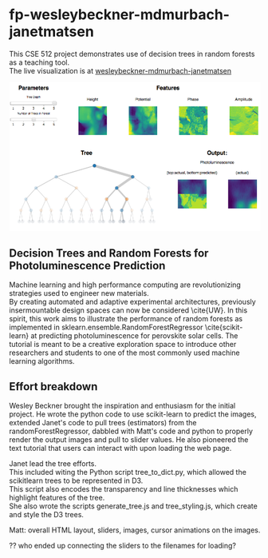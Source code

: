 # fp-wesleybeckner-mdmurbach-janetmatsen

This CSE 512 project demonstrates use of decision trees in random forests as a teaching tool.  
The live visualization is at [wesleybeckner-mdmurbach-janetmatsen](http://cse512-16s.github.io/fp-wesleybeckner-mdmurbach-janetmatsen/)

![Screenshot of project](https://github.com/CSE512-16S/fp-wesleybeckner-mdmurbach-janetmatsen/blob/master/images/screenshot.png)

## Decision Trees and Random Forests for Photoluminescence Prediction
Machine learning and high performance computing are revolutionizing strategies used to engineer new materials.  
By creating automated and adaptive experimental architectures, previously insermountable design spaces can now be considered \cite{UW}. 
In this spirit, this work aims to illustrate the performance of random forests as implemented in sklearn.ensemble.RandomForestRegressor \cite{scikit-learn} at predicting photoluminescence for perovskite solar cells. 
The tutorial is meant to be a creative exploration space to introduce other researchers and students to one of the most commonly used machine learning algorithms.

## Effort breakdown

Wesley Beckner brought the inspiration and enthusiasm for the initial project. He wrote the python code to use scikit-learn to predict the images, extended Janet's code to pull trees (estimators) from the randomForestRegressor, dabbled with Matt's code and python to properly render the output images and pull to slider values. He also pioneered the text tutorial that users can interact with upon loading the web page. 

Janet lead the tree efforts.  
This included witing the Python script tree_to_dict.py, which allowed the scikitlearn trees to be represented in D3.  
This script also encodes the transparency and line thicknesses which highlight features of the tree.   
She also wrote the scripts generate_tree.js and tree_styling.js, which create and style the D3 trees.  

Matt: overall HTML layout, sliders, images, cursor animations on the images. 

?? who ended up connecting the sliders to the filenames for loading? 
